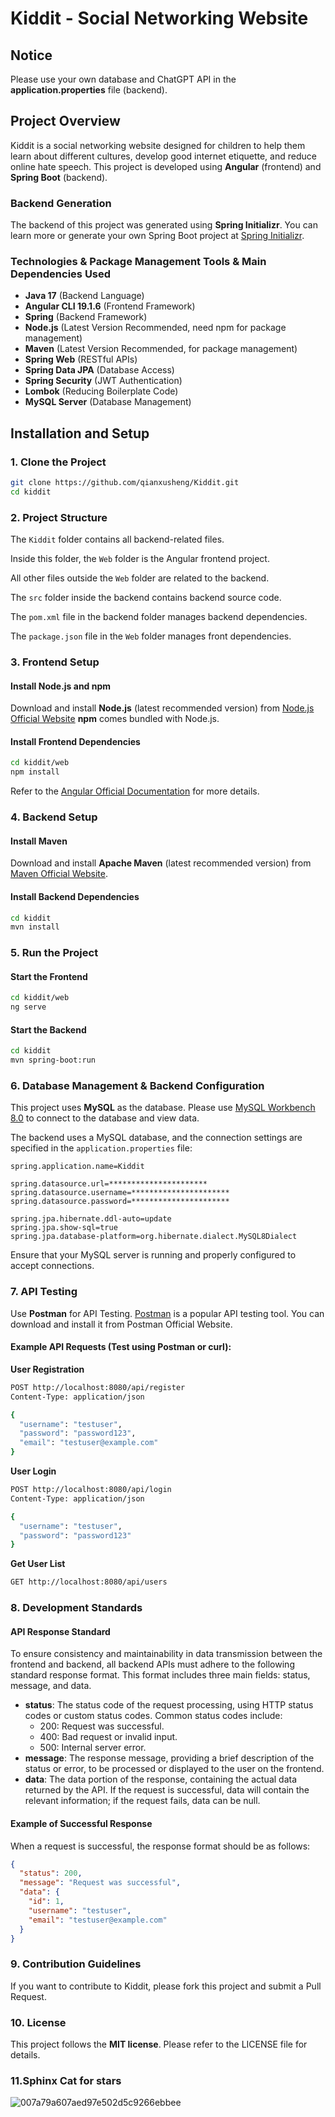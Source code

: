 # Kiddit - Social Networking Website
## Notice
Please use your own database and ChatGPT API in the **application.properties** file (backend).

## Project Overview
Kiddit is a social networking website designed for children to help them learn about different cultures, develop good internet etiquette, and reduce online hate speech. This project is developed using **Angular** (frontend) and **Spring Boot** (backend).

### Backend Generation
The backend of this project was generated using **Spring Initializr**. You can learn more or generate your own Spring Boot project at [Spring Initializr](https://start.spring.io/).

### Technologies & Package Management Tools & Main Dependencies Used
- **Java 17** (Backend Language)
- **Angular CLI 19.1.6** (Frontend Framework)
- **Spring** (Backend Framework)
- **Node.js** (Latest Version Recommended, need npm for package management)
- **Maven** (Latest Version Recommended, for package management)
- **Spring Web** (RESTful APIs)
- **Spring Data JPA** (Database Access)
- **Spring Security** (JWT Authentication)
- **Lombok** (Reducing Boilerplate Code)
- **MySQL Server** (Database Management)

## Installation and Setup

### 1. Clone the Project
```sh
git clone https://github.com/qianxusheng/Kiddit.git
cd kiddit
```

### 2. Project Structure
The `Kiddit` folder contains all backend-related files.

Inside this folder, the `Web` folder is the Angular frontend project.

All other files outside the `Web` folder are related to the backend.

The `src` folder inside the backend contains backend source code.

The `pom.xml` file in the backend folder manages backend dependencies.

The `package.json` file in the `Web` folder manages front dependencies.


### 3. Frontend Setup
#### Install Node.js and npm
Download and install **Node.js** (latest recommended version) from [Node.js Official Website](https://nodejs.org/en) **npm** comes bundled with Node.js.

#### Install Frontend Dependencies
```sh
cd kiddit/web
npm install
```
Refer to the [Angular Official Documentation](https://angular.dev/tutorials/learn-angular) for more details.

### 4. Backend Setup
#### Install Maven
Download and install **Apache Maven** (latest recommended version) from [Maven Official Website](https://maven.apache.org/download.cgi).

#### Install Backend Dependencies
```sh
cd kiddit
mvn install
```

### 5. Run the Project
#### Start the Frontend
```sh
cd kiddit/web
ng serve
```

#### Start the Backend
```sh
cd kiddit
mvn spring-boot:run
```

### 6. Database Management & Backend Configuration
This project uses **MySQL** as the database. Please use [MySQL Workbench 8.0](https://dev.mysql.com/downloads/workbench/) to connect to the database and view data.

The backend uses a MySQL database, and the connection settings are specified in the `application.properties` file:

```properties
spring.application.name=Kiddit

spring.datasource.url=**********************
spring.datasource.username=**********************
spring.datasource.password=**********************

spring.jpa.hibernate.ddl-auto=update
spring.jpa.show-sql=true
spring.jpa.database-platform=org.hibernate.dialect.MySQL8Dialect
```
Ensure that your MySQL server is running and properly configured to accept connections.

### 7. API Testing
Use **Postman** for API Testing. [Postman](https://www.postman.com/) is a popular API testing tool. You can download and install it from Postman Official Website.

#### Example API Requests (Test using Postman or curl):

**User Registration**
```sh
POST http://localhost:8080/api/register
Content-Type: application/json

{
  "username": "testuser",
  "password": "password123",
  "email": "testuser@example.com"
}
```

**User Login**
```sh
POST http://localhost:8080/api/login
Content-Type: application/json

{
  "username": "testuser",
  "password": "password123"
}
```

**Get User List**
```sh
GET http://localhost:8080/api/users
```

### 8. Development Standards
#### API Response Standard
To ensure consistency and maintainability in data transmission between the frontend and backend, all backend APIs must adhere to the following standard response format. This format includes three main fields: status, message, and data.

- **status**: The status code of the request processing, using HTTP status codes or custom status codes. Common status codes include:
  - 200: Request was successful.
  - 400: Bad request or invalid input.
  - 500: Internal server error.
- **message**: The response message, providing a brief description of the status or error, to be processed or displayed to the user on the frontend.
- **data**: The data portion of the response, containing the actual data returned by the API. If the request is successful, data will contain the relevant information; if the request fails, data can be null.

#### Example of Successful Response
When a request is successful, the response format should be as follows:

```json
{
  "status": 200,
  "message": "Request was successful",
  "data": {
    "id": 1,
    "username": "testuser",
    "email": "testuser@example.com"
  }
}
```

### 9. Contribution Guidelines
If you want to contribute to Kiddit, please fork this project and submit a Pull Request.

### 10. License
This project follows the **MIT license**. Please refer to the LICENSE file for details.

### 11.Sphinx Cat for stars
![007a79a607aed97e502d5c9266ebbee](https://github.com/user-attachments/assets/740c25d4-7f91-4d22-88a6-f837e8cbb3b1)
